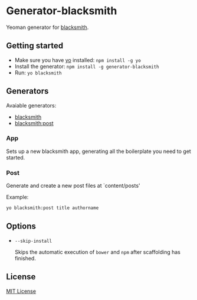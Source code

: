 # Generator-blacksmith

Yeoman generator for [blacksmith]( http://goo.gl/kS0z3 ).

## Getting started
- Make sure you have [yo](https://github.com/yeoman/yo) installed:
    `npm install -g yo`
- Install the generator: `npm install -g generator-blacksmith`
- Run: `yo blacksmith`

## Generators

Avaiable generators:

* [blacksmith](#app)
* [blacksmith:post](#post)

### App
Sets up a new blacksmith app, generating all the boilerplate you need to get started.

### Post
Generate and create a new post files at `content/posts'

Example:
```bash
yo blacksmith:post title authorname
```

## Options

* `--skip-install`

  Skips the automatic execution of `bower` and `npm` after
  scaffolding has finished.

## License
[MIT License](http://en.wikipedia.org/wiki/MIT_License)
